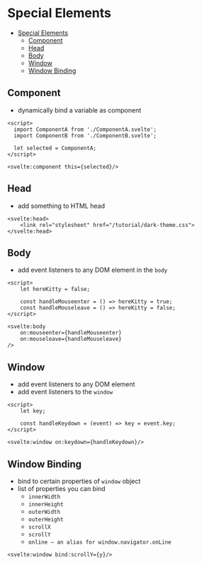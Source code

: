 # Special Elements

- [Special Elements](#special-elements)
  - [Component](#component)
  - [Head](#head)
  - [Body](#body)
  - [Window](#window)
  - [Window Binding](#window-binding)

## Component

- dynamically bind a variable as component

```svelte
<script>
  import ComponentA from './ComponentA.svelte';
  import ComponentB from './ComponentB.svelte';

  let selected = ComponentA;  
</script>

<svelte:component this={selected}/>
```

## Head

- add something to HTML head

```svelte
<svelte:head>
	<link rel="stylesheet" href="/tutorial/dark-theme.css">
</svelte:head>
```

## Body

- add event listeners to any DOM element in the `body`
 
```svelte
<script>
	let hereKitty = false;

	const handleMouseenter = () => hereKitty = true;
	const handleMouseleave = () => hereKitty = false;
</script>

<svelte:body
	on:mouseenter={handleMouseenter}
	on:mouseleave={handleMouseleave}
/>
```

## Window

- add event listeners to any DOM element
- add event listeners to the `window`

```svelte
<script>
	let key;
	
    const handleKeydown = (event) => key = event.key;
</script>

<svelte:window on:keydown={handleKeydown}/>
```

## Window Binding

- bind to certain properties of `window` object
- list of properties you can bind 
  - `innerWidth`
  - `innerHeight`
  - `outerWidth`
  - `outerHeight`
  - `scrollX`
  - `scrollY`
  - `online — an alias for window.navigator.onLine`

```svelte
<svelte:window bind:scrollY={y}/>
```